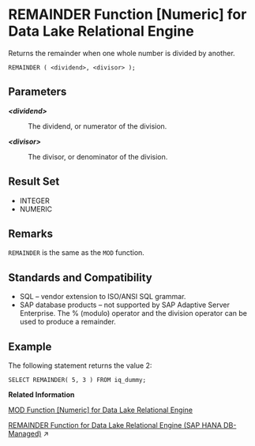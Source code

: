 <!-- loioa5788e7284f21015a4caecc7b2f96b10 -->

# REMAINDER Function \[Numeric\] for Data Lake Relational Engine

Returns the remainder when one whole number is divided by another.



```
REMAINDER ( <dividend>, <divisor> );
```



<a name="loioa5788e7284f21015a4caecc7b2f96b10__REMAINDER_parm1"/>

## Parameters


<dl>
<dt><b>

*<dividend\>*

</b></dt>
<dd>

The dividend, or numerator of the division.



</dd><dt><b>

*<divisor\>*

</b></dt>
<dd>

The divisor, or denominator of the division.



</dd>
</dl>



<a name="loioa5788e7284f21015a4caecc7b2f96b10__REMAINDER_returns1"/>

## Result Set

-   INTEGER
-   NUMERIC



<a name="loioa5788e7284f21015a4caecc7b2f96b10__REMAINDER_remarks1"/>

## Remarks

`REMAINDER` is the same as the `MOD` function.



<a name="loioa5788e7284f21015a4caecc7b2f96b10__REMAINDER_standards1"/>

## Standards and Compatibility

-   SQL – vendor extension to ISO/ANSI SQL grammar.
-   SAP database products – not supported by SAP Adaptive Server Enterprise. The % \(modulo\) operator and the division operator can be used to produce a remainder.



<a name="loioa5788e7284f21015a4caecc7b2f96b10__REMAINDER_example1"/>

## Example

The following statement returns the value 2:

```
SELECT REMAINDER( 5, 3 ) FROM iq_dummy;
```

**Related Information**  


[MOD Function \[Numeric\] for Data Lake Relational Engine](mod-function-numeric-for-data-lake-relational-engine-a5650e7.md "Returns the remainder when one whole number is divided by another.")

[REMAINDER Function for Data Lake Relational Engine (SAP HANA DB-Managed)](https://help.sap.com/viewer/a898e08b84f21015969fa437e89860c8/2024_1_QRC/en-US/c575f2fac8f94b1eaf49f8b8797a509f.html "Returns the remainder when one whole number is divided by another.") :arrow_upper_right:

